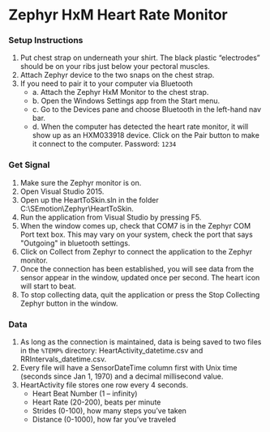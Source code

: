 # Zephyr HxM Heart Rate Monitor

### Setup Instructions

1. Put chest strap on underneath your shirt. The black plastic “electrodes” should be on your ribs just below your pectoral muscles.
2. Attach Zephyr device to the two snaps on the chest strap.
3. If you need to pair it to your computer via Bluetooth
    * a. Attach the Zephyr HxM Monitor to the chest strap.
    * b. Open the Windows Settings app from the Start menu. 
    * c. Go to the Devices pane and choose Bluetooth in the left-hand nav bar.
    * d. When the computer has detected the heart rate monitor, it will show up as an HXM033918 device. Click on the Pair button to make it connect to the computer. Password: `1234`

### Get Signal

1. Make sure the Zephyr monitor is on.
2. Open Visual Studio 2015.
3. Open up the HeartToSkin.sln in the folder C:\SEmotion\Zephyr\HeartToSkin.
4. Run the application from Visual Studio by pressing F5. 
5. When the window comes up, check that COM7 is in the Zephyr COM Port text box. This may vary on your system, check the port that says "Outgoing" in bluetooth settings.
6. Click on Collect from Zephyr to connect the application to the Zephyr monitor. 
7. Once the connection has been established, you will see data from the sensor appear in the window, updated once per second. The heart icon will start to beat. 
8. To stop collecting data, quit the application or press the Stop Collecting Zephyr button in the window.

### Data

1. As long as the connection is maintained, data is being saved to two files in the `%TEMP%` directory: HeartActivity_datetime.csv and RRIntervals_datetime.csv.
2. Every file will have a SensorDateTime column first with Unix time (seconds since Jan 1, 1970) and a decimal millisecond value.
3. HeartActivity file stores one row every 4 seconds.
   * Heart Beat Number (1 – infinity)
   * Heart Rate (20-200), beats per minute
   * Strides (0-100), how many steps you’ve taken
   * Distance (0-1000), how far you’ve traveled
